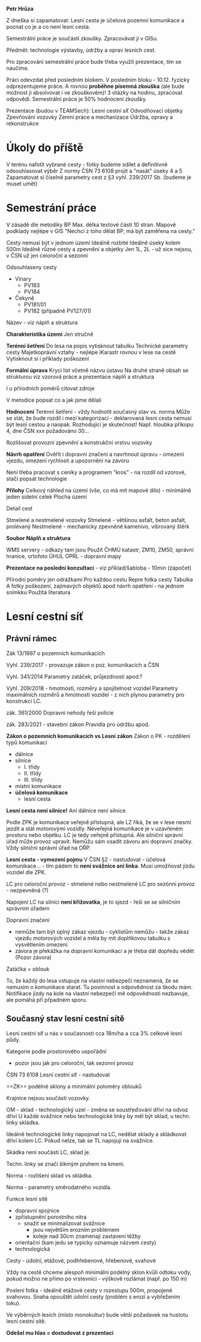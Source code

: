 **Petr Hrůza**

Z dneška si zapamatovat:
Lesní cesta je účelová pozemní komunikace a poznat co je a co není lesní cesta.

Semestrální práce je součástí zkoušky. Zpracovávat ji v GISu.

Předmět: technologie výstavby, údržby a oprav lesních cest.

Pro zpracování semestrální práce bude třeba využít prezentace, tím se naučíme.

Práci odevzdat před posledním blokem. V posledním bloku - 10.12. fyzicky odprezentujeme práce. A rovnou **proběhne písemná zkouška** (ale bude možnost ji absolvovat i ve zkouškovém)! 3 otázky na hodinu, zpracovat odpovědi. Semestrální práce je 50% hodnocení zkoušky.

Prezentace (budou v TEAMSech):
Lesní cestní síť
Odvodňovací objetky
Zpevňování vozovky
Zemní práce a mechanizace
Údržba, opravy a rekonstrukce

# Úkoly do příště
V terénu nafotit vybrané cesty - fotky budeme sdílet a definitivně odsouhlasovat výběr
Z normy ČSN 73 6108 projít a "nasát" úseky 4 a 5
Zapamatovat si číselné parametry cest z §3 vyhl. 239/2017 Sb. (budeme je muset umět)


# Semestrání práce
V zásadě dle metodiky BP
Max. délka textové části 10 stran.
Mapové podklady nejlépe v GIS
"Nechci z toho dělat BP, má být zaměřena na cesty."

Cesty nemusí být v jednom území
Ideálně rozbité
Ideálně úseky kolem 500m
Ideálně různé cesty a zpevnění a objetky
Jen 1L, 2L - už sice nejsou, v ČSN už jen celoroční a sezonní

Odsouhlaseny cesty
- Vinary
	- PV183
	- PV184
- Čekyně
	- PV181/01
	- PV182 (případně PV127/01)

Název - viz náplň a struktura

**Charakteristika území**
Jen stručně

**Terénní šetření**
Do lesa na popis vytisknout tabulku Technické parametry cesty
Majetkoprávní vztahy - nejlépe iKarastr rovnou v lese na cestě
Vytisknout si i příklady poškození

**Formální úprava**
Krycí list včetně názvu ústavu
Na druhé straně obsah se strukturou viz vzorová práce a prezentace náplň a struktura

I u přírodních poměrů citovat zdroje

V metodice popsat co a jak jsme dělali

**Hodnocení**
Terénní šetření - vždy hodnotit současný stav vs. norma
Může se stát, že bude rozdíl i mezi kategorizací - deklarovaná lesní cesta nemusí být lesní cestou a naopak. Rozhodující je skutečnost!
Např. hloubka příkopu 4, dne ČSN xxx požadováno 30...

Rozlišovat provozní zpevnění a konstrukční vrstvu vozovky

**Návrh opatření**
Ověřit i dopravní značení a navrhnout úpravu - omezení vjezdu, omezení rychlosti a upozornění na závoru

Není třeba pracovat s ceníky a programem "kros" - na rozdíl od vzorové, stačí popsat technologie


**Přílohy**
Celkový náhled na území (vše, co má mít mapové dílo) - minimálně jeden sídelní celek
Plocha území

Detail cest

Stmelené a nestmelené vozovky
Stmelené - většinou asfalt, beton asfalt, prolévaný 
Nestmelené - mechanicky zpevněné kamenivo, vibrovaný štěrk

**Soubor Náplň a struktura**

WMS servery - odkazy tam jsou
Použít
ČHMÚ
katastr, ZM10, ZM50, správní hranice, ortofoto
ÚHUL
OPRL - dopravní mapy

**Prezentace na poslední konzultaci** - viz příklad/šabloba - 10min (zápočet)

Přírodní poměry jen odrážkami
Pro každou cestu
	Repre fotka cesty
	Tabulka A
	fotky poškození, zajímavých objektů apod
	návrh opatření - na jednom snímkku
Použitá literatura


# Lesní cestní síť

## Právní rámec
Zák 13/1997 o pozemních komunikacích


Vyhl. 239/2017 - provazuje zákon o poz. komunikacích a ČSN

Vyhl. 341/2014
Parametry zatáček, průjezdnosti apod.?

Vyhl. 209/2018 - hmotnosti, rozměry a spojitelnost vozidel
Parametry maximálních rozměrů a hmotností vozidel - z nich plynou parametry pro konstrukci LC.

zák. 361/2000
Dopravní nehody řeší policie

zák. 283/2021 - stavební zákon
Pravidla pro údržbu apod.

**Zákon o pozemních komunikacích vs Lesní zákon**
Zákon o PK - rozdělení typů komunikací
- dálnice
- silnice
	- I. třídy
	- II. třídy
	- III. třídy
- místní komunikace
- **účelová komunikace**
	- lesní cesta 

**Lesní cesta není silnice!** Ani dálnice není silnice.

Podle ZPK je komunikace veřejně přístupná, ale LZ říká, že se v lese nesmí jezdit a stát motorovými vozidly.
Neveřejná komunikace je v uzavřeném prostoru nebo objetku. LC je tedy veřejně přístupná. Ale silniční správní úřad může provoz upravit. Nemůžu sám osadit závoru ani dopravní značky. Vždy silniční správní úřad na OŘP.

**Lesní cesta - vymezení pojmu**
V ČSN §2 - nastudovat - účelová komunikace... - tím pádem to **není svážnice ani linka**. Musí umožňovat jízdu vozidel dle ZPK.

LC pro celoroční provoz - stmelené nebo nestmelené
LC pro sezónní provoz - nezpevněná (?)

Napojení LC na silnici **není křižovatka**, je to sjezd - řeší se se silničním správním úřadem

Dopravní značení
- nemůže tam být úplný zákaz vjezdu - cyklistům nemůžu - takže zákaz vjezdu motorových vozidel a měla by mít doplňkovou tabulku s vysvětlením omezení.
- závora je překážka na dopravní komunikaci a je třeba dát dopředu vědět (Pozor závora)

Zatáčka = oblouk

To, že každý do lesa vstupuje na vlastní nebezpečí neznamená, že se nemusím o komunikace starat. Tu povinnost a odpovědnost za škodu mám.
Notifikace jízdy na kole na vlastní nebezpečí mě odpovědnosti nezbavuje, ale pomáhá při přpadném sporu.

## Současný stav lesní cestní sítě

Lesní cestní síť u nás v současnosti cca 18m/ha a cca 3% celkové lesní půdy.

Kategorie podle prostorového uspořádní 
- pozor jsou jak pro celoroční, tak sezonní provoz

ČSN 73 6108 Lesní cestní síť - nastudovat

==ZK== podélné sklony a minimální poloměry oblouků

Krajnice nejsou součástí vozovky.

OM - sklad - technologický uzel - změna se soustřeďování dříví na odvoz dříví
U každé svážnice nebo technologické linky by měl být sklad, u techn. linky skládka.

Ideálně technologické linky napojovat na LC, nedělat sklady a skládkovat dříví kolem LC. Pokud nelze, tak se TL napojují na svážnice.

Skádka není součástí LC, sklad je.

Techn. linky se značí šikmým pruhem na kmeni.

Norma - rozlišení sklad vs skládka.

Norma - parametry směrodatného vozidla.

Funkce lesní sítě
- dopravní spojnice
- zpřístupnění porostního nitra
	- snažit se minimalizovat svážnice
		- jsou největším erozním problémem
		- koleje nad 30cm znamenají zastavení těžby
- orientační (kam jedu se typicky oznamuje názvem cesty)
- technologická

Cesty - údolní, etážové, podhřebenové, hřebenové, svahové

Vždy na cestě chceme alespoň minimální podélný sklon kvůli odtoku vody, pokud možno ne přímo po vrstevnici - výškově rozlámat (např. po 150 m)

Poslení fotka - ideálně etážové cesty v rozestupu 500m, propojené svahovou.
Snaha opouštět údolní cesty (problém s erozí a vybřežením toku).

Ve výběrných lesích (místo monokultur) bude větší požadavek na hustotu lesní cestní sítě.



**Odešel mu hlas = dostudovat z prezentací**
